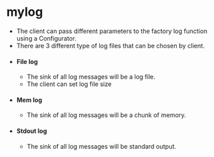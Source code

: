 # mylog

- The client can pass different parameters to the factory log function using a Configurator.
- There are 3 different type of log files that can be chosen by client.
 - #### File log
   - The sink of all log messages will be a log file.
   - The client can set log file size
 - #### Mem log
   - The sink of all log messages will be a chunk of memory.
 - #### Stdout log
   - The sink of all log messages will be standard output.



